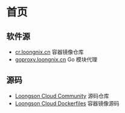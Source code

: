 # 首页

## 软件源
- [cr.loongnix.cn](http://cr.loongnix.cn)  容器镜像仓库
- [goproxy.loongnix.cn](http://goproxy.loongnix.cn) Go 模块代理

## 源码
- [Loongson Cloud Community](https://github.com/Loongson-Cloud-Community/) 源码仓库
- [Loongson Cloud Dockerfiles](https://github.com/Loongson-Cloud-Community/dockerfiles) 容器镜像源码
